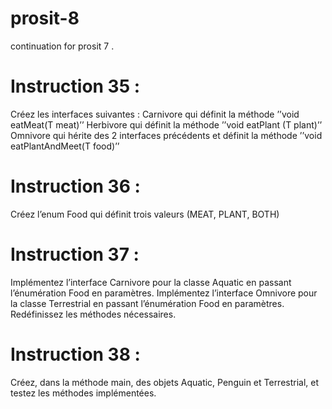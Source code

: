 # prosit-8
continuation for prosit 7 .
# Instruction 35 :
Créez les interfaces suivantes :
Carnivore<T> qui définit la méthode ’’void eatMeat(T meat)’’
Herbivore<T> qui définit la méthode ’’void eatPlant (T plant)’’
Omnivore<T> qui hérite des 2 interfaces précédents et définit la méthode
’’void eatPlantAndMeet(T food)’’

# Instruction 36 :
Créez l’enum Food qui définit trois valeurs (MEAT, PLANT, BOTH)
# Instruction 37 :
Implémentez l’interface Carnivore pour la classe Aquatic en passant l’énumération
Food en paramètres.
Implémentez l’interface Omnivore pour la classe Terrestrial en passant
l’énumération Food en paramètres.
Redéfinissez les méthodes nécessaires.
# Instruction 38 :
Créez, dans la méthode main, des objets Aquatic, Penguin et Terrestrial, et testez
les méthodes implémentées.

